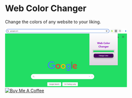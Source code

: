 # Web Color Changer
Change the colors of any website to your liking.

<img src="screenshot.png" width="400" alt="Web Color Changer"/>

<a href="https://www.buymeacoffee.com/m2kdevelopments" target="_blank">
<img src="https://cdn.buymeacoffee.com/buttons/v2/default-yellow.png" alt="Buy Me A Coffee" style="height: 60px !important;width: 217px !important;" >
</a>